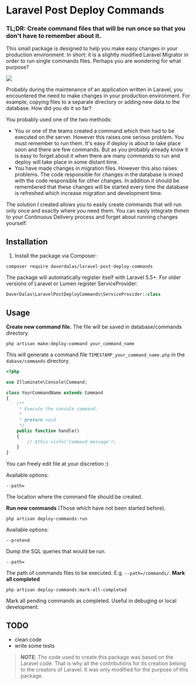 # Laravel Post Deploy Commands
### TL;DR: Create command files that will be run once so that you don't have to remember about it.

This small package is designed to help you make easy changes in your production environment. In short: it is a slightly modified Laravel Migrator in order to run single commands files. Perhaps you are wondering for what purpose?

![](https://i.imgur.com/Br00TCn.gif)

Probably during the maintenance of an application written in Laravel, you encountered the need to make changes in your production environment. For example, copying files to a separate directory or adding new data to the database. How did you do it so far?

You probably used one of the two methods:  

- You or one of the teams created a command which then had to be executed on the server. However this raises one serious problem. You must remember to run them. It's easy if deploy is about to take place soon and there are few commands. But as you probably already know it is easy to forget about it when there are many commands to run and deploy will take place in some distant time.
- You have made changes in migration files. However this also raises problems. The code responsible for changes in the database is mixed with the code responsible for other changes. In addition it should be remembered that these changes will be started every time the database is refreshed which increase migration and development time.

The solution I created allows you to easily create commands that will run only once and exactly where you need them. You can easly integrate thmen to your Continuous Delivery process and forget about running changes yourself.

## Installation
1. Install the package via Composer:
```
composer require daverdalas/laravel-post-deploy-commands
```
The package will automatically register itself with Laravel 5.5+. For older versions of Laravel or Lumen register ServiceProvider:
```php
DaverDalas\LaravelPostDeployCommands\ServiceProvider::class
```
## Usage
**Create new command file.** The file will be saved in database/commands directory.
```
php artisan make:deploy-command your_command_name
```

This will generate a command file `TIMESTAMP_your_command_name.php` in the `dabase/commands` directory.
```php
<?php

use Illuminate\Console\Command;

class YourCommandName extends Command
{
    /**
     * Execute the console command.
     *
     * @return void
     */
    public function handle()
    {
        // $this->info('Command message');
    }
}
```
You can freely edit file at your discretion :)

Available options:
```
--path=
```
The location where the command file should be created.

**Run new commands** (Those which have not been started before).
```
php artisan deploy-commands:run
```
Available options:
```
--pretend
```
Dump the SQL queries that would be run.
```
--path=
```
The path of commands files to be executed. E.g. `--path=/commands/`.
**Mark all completed**
```
php artisan deploy-commands:mark-all-completed
```
Mark all pending commands as completed. Useful in debuging or local development.
## TODO
- clean code
- write some tests

> **NOTE**: The code used to create this package was based on the Laravel code. That is why all the contributions for its creation belong to the creators of Laravel. It was only modified for the purpose of this package.

